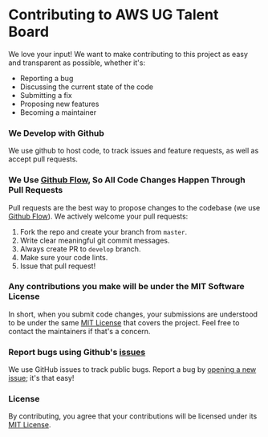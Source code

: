 # Contributing to AWS UG Talent Board

We love your input! We want to make contributing to this project as easy and transparent as possible, whether it's:

- Reporting a bug
- Discussing the current state of the code
- Submitting a fix
- Proposing new features
- Becoming a maintainer

### We Develop with Github

We use github to host code, to track issues and feature requests, as well as accept pull requests.

### We Use [Github Flow](https://guides.github.com/introduction/flow/index.html), So All Code Changes Happen Through Pull Requests

Pull requests are the best way to propose changes to the codebase (we use [Github Flow](https://guides.github.com/introduction/flow/index.html)). We actively welcome your pull requests:

1. Fork the repo and create your branch from `master`.
2. Write clear meaningful git commit messages.
3. Always create PR to `develop` branch.
4. Make sure your code lints.
5. Issue that pull request!

### Any contributions you make will be under the MIT Software License

In short, when you submit code changes, your submissions are understood to be under the same [MIT License](https://github.com/CodeOpsTechnologies/talent-board-fe/blob/main/LICENSE) that covers the project. Feel free to contact the maintainers if that's a concern.

### Report bugs using Github's [issues](https://github.com/vinitshahdeo/talent-board-fe/issues)

We use GitHub issues to track public bugs. Report a bug by [opening a new issue](https://github.com/vinitshahdeo/talent-board-fe/issues/new); it's that easy!

### License

By contributing, you agree that your contributions will be licensed under its [MIT License](https://github.com/CodeOpsTechnologies/talent-board-fe/blob/main/LICENSE).
